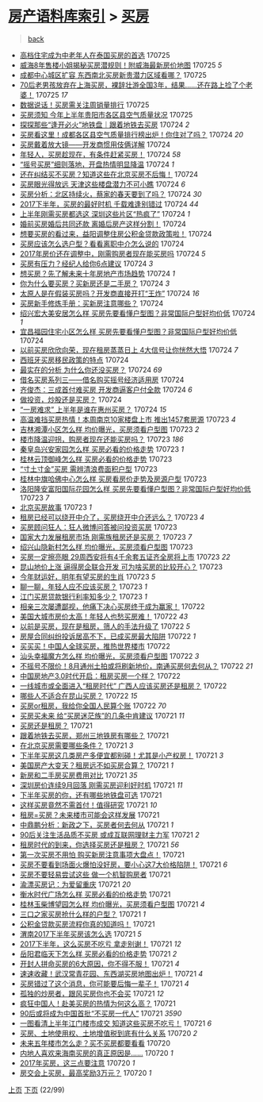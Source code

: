 [房产语料库索引](../../README.md)  > [买房](买房.md)
====
> [back](../README.md)

- [高档住宅成为中老年人在泰国买房的首选](http://jkwz.applinzi.com/ittc/6994163124033553424.html#%E9%AB%98%E6%A1%A3%E4%BD%8F%E5%AE%85%E6%88%90%E4%B8%BA%E4%B8%AD%E8%80%81%E5%B9%B4%E4%BA%BA%E5%9C%A8%E6%B3%B0%E5%9B%BD%E4%B9%B0%E6%88%BF%E7%9A%84%E9%A6%96%E9%80%89) 170725  
- [威海8年售楼小姐揭秘买房潜规则！附威海最新房价地图](http://jkwz.applinzi.com/ittc/6994161864098186256.html#%E5%A8%81%E6%B5%B78%E5%B9%B4%E5%94%AE%E6%A5%BC%E5%B0%8F%E5%A7%90%E6%8F%AD%E7%A7%98%E4%B9%B0%E6%88%BF%E6%BD%9C%E8%A7%84%E5%88%99%EF%BC%81%E9%99%84%E5%A8%81%E6%B5%B7%E6%9C%80%E6%96%B0%E6%88%BF%E4%BB%B7%E5%9C%B0%E5%9B%BE) 170725 *5* 
- [成都中心城区扩容 东西南北买房新贵潜力区域看哪？](http://jkwz.applinzi.com/ittc/6994160245277197329.html#%E6%88%90%E9%83%BD%E4%B8%AD%E5%BF%83%E5%9F%8E%E5%8C%BA%E6%89%A9%E5%AE%B9+%E4%B8%9C%E8%A5%BF%E5%8D%97%E5%8C%97%E4%B9%B0%E6%88%BF%E6%96%B0%E8%B4%B5%E6%BD%9C%E5%8A%9B%E5%8C%BA%E5%9F%9F%E7%9C%8B%E5%93%AA%EF%BC%9F) 170725  
- [70后老男孩放弃在上海买房，裸辞壮游全国3年，结果……还在路上捡了个老婆！](http://jkwz.applinzi.com/ittc/6994150321772037136.html#70%E5%90%8E%E8%80%81%E7%94%B7%E5%AD%A9%E6%94%BE%E5%BC%83%E5%9C%A8%E4%B8%8A%E6%B5%B7%E4%B9%B0%E6%88%BF%EF%BC%8C%E8%A3%B8%E8%BE%9E%E5%A3%AE%E6%B8%B8%E5%85%A8%E5%9B%BD3%E5%B9%B4%EF%BC%8C%E7%BB%93%E6%9E%9C%E2%80%A6%E2%80%A6%E8%BF%98%E5%9C%A8%E8%B7%AF%E4%B8%8A%E6%8D%A1%E4%BA%86%E4%B8%AA%E8%80%81%E5%A9%86%EF%BC%81) 170725 *17* 
- [数据说话！买房需关注周销量排行](http://jkwz.applinzi.com/ittc/6994019415593845777.html#%E6%95%B0%E6%8D%AE%E8%AF%B4%E8%AF%9D%EF%BC%81%E4%B9%B0%E6%88%BF%E9%9C%80%E5%85%B3%E6%B3%A8%E5%91%A8%E9%94%80%E9%87%8F%E6%8E%92%E8%A1%8C) 170725  
- [买房须知 今年上半年贵阳市各区县空气质量状况](http://jkwz.applinzi.com/ittc/6994019404541854736.html#%E4%B9%B0%E6%88%BF%E9%A1%BB%E7%9F%A5+%E4%BB%8A%E5%B9%B4%E4%B8%8A%E5%8D%8A%E5%B9%B4%E8%B4%B5%E9%98%B3%E5%B8%82%E5%90%84%E5%8C%BA%E5%8E%BF%E7%A9%BA%E6%B0%94%E8%B4%A8%E9%87%8F%E7%8A%B6%E5%86%B5) 170725  
- [探探那些“逢开必火”地铁盘｜跟着地铁去买房](http://jkwz.applinzi.com/ittc/6993977554133058576.html#%E6%8E%A2%E6%8E%A2%E9%82%A3%E4%BA%9B%E2%80%9C%E9%80%A2%E5%BC%80%E5%BF%85%E7%81%AB%E2%80%9D%E5%9C%B0%E9%93%81%E7%9B%98%EF%BD%9C%E8%B7%9F%E7%9D%80%E5%9C%B0%E9%93%81%E5%8E%BB%E4%B9%B0%E6%88%BF) 170724 *2* 
- [买房看这里！成都各区县空气质量排行榜出炉！你住对了吗？](http://jkwz.applinzi.com/ittc/6993972761968772112.html#%E4%B9%B0%E6%88%BF%E7%9C%8B%E8%BF%99%E9%87%8C%EF%BC%81%E6%88%90%E9%83%BD%E5%90%84%E5%8C%BA%E5%8E%BF%E7%A9%BA%E6%B0%94%E8%B4%A8%E9%87%8F%E6%8E%92%E8%A1%8C%E6%A6%9C%E5%87%BA%E7%82%89%EF%BC%81%E4%BD%A0%E4%BD%8F%E5%AF%B9%E4%BA%86%E5%90%97%EF%BC%9F) 170724 *20* 
- [买房戴着放大镜——开发商惯用伎俩详解](http://jkwz.applinzi.com/ittc/6993965836975735824.html#%E4%B9%B0%E6%88%BF%E6%88%B4%E7%9D%80%E6%94%BE%E5%A4%A7%E9%95%9C%E2%80%94%E2%80%94%E5%BC%80%E5%8F%91%E5%95%86%E6%83%AF%E7%94%A8%E4%BC%8E%E4%BF%A9%E8%AF%A6%E8%A7%A3) 170724  
- [年轻人，买房趁现在，有条件赶紧买房！](http://jkwz.applinzi.com/ittc/6993949609821733905.html#%E5%B9%B4%E8%BD%BB%E4%BA%BA%EF%BC%8C%E4%B9%B0%E6%88%BF%E8%B6%81%E7%8E%B0%E5%9C%A8%EF%BC%8C%E6%9C%89%E6%9D%A1%E4%BB%B6%E8%B5%B6%E7%B4%A7%E4%B9%B0%E6%88%BF%EF%BC%81) 170724 *58* 
- [“摇号买房”细则落地，开盘热情明显降温](http://jkwz.applinzi.com/ittc/6993938172994913296.html#%E2%80%9C%E6%91%87%E5%8F%B7%E4%B9%B0%E6%88%BF%E2%80%9D%E7%BB%86%E5%88%99%E8%90%BD%E5%9C%B0%EF%BC%8C%E5%BC%80%E7%9B%98%E7%83%AD%E6%83%85%E6%98%8E%E6%98%BE%E9%99%8D%E6%B8%A9) 170724 *1* 
- [还在纠结买不买房？知道这些在北京买房不后悔！](http://jkwz.applinzi.com/ittc/6993930968342463505.html#%E8%BF%98%E5%9C%A8%E7%BA%A0%E7%BB%93%E4%B9%B0%E4%B8%8D%E4%B9%B0%E6%88%BF%EF%BC%9F%E7%9F%A5%E9%81%93%E8%BF%99%E4%BA%9B%E5%9C%A8%E5%8C%97%E4%BA%AC%E4%B9%B0%E6%88%BF%E4%B8%8D%E5%90%8E%E6%82%94%EF%BC%81) 170724  
- [买房眼光得放远 天津这些楼盘潜力不可小瞧](http://jkwz.applinzi.com/ittc/6993927646206231568.html#%E4%B9%B0%E6%88%BF%E7%9C%BC%E5%85%89%E5%BE%97%E6%94%BE%E8%BF%9C+%E5%A4%A9%E6%B4%A5%E8%BF%99%E4%BA%9B%E6%A5%BC%E7%9B%98%E6%BD%9C%E5%8A%9B%E4%B8%8D%E5%8F%AF%E5%B0%8F%E7%9E%A7) 170724 *6* 
- [买房分析：北区持续火，蔡家的春天要到了吗？](http://jkwz.applinzi.com/ittc/6993916015803892752.html#%E4%B9%B0%E6%88%BF%E5%88%86%E6%9E%90%EF%BC%9A%E5%8C%97%E5%8C%BA%E6%8C%81%E7%BB%AD%E7%81%AB%EF%BC%8C%E8%94%A1%E5%AE%B6%E7%9A%84%E6%98%A5%E5%A4%A9%E8%A6%81%E5%88%B0%E4%BA%86%E5%90%97%EF%BC%9F) 170724 *30* 
- [2017下半年，买房的最好时机 千载难逢别错过](http://jkwz.applinzi.com/ittc/6993908177647961105.html#2017%E4%B8%8B%E5%8D%8A%E5%B9%B4%EF%BC%8C%E4%B9%B0%E6%88%BF%E7%9A%84%E6%9C%80%E5%A5%BD%E6%97%B6%E6%9C%BA+%E5%8D%83%E8%BD%BD%E9%9A%BE%E9%80%A2%E5%88%AB%E9%94%99%E8%BF%87) 170724 *44* 
- [上半年刚需买房都选这 深圳这些片区“热疯了”](http://jkwz.applinzi.com/ittc/6993903789617447952.html#%E4%B8%8A%E5%8D%8A%E5%B9%B4%E5%88%9A%E9%9C%80%E4%B9%B0%E6%88%BF%E9%83%BD%E9%80%89%E8%BF%99+%E6%B7%B1%E5%9C%B3%E8%BF%99%E4%BA%9B%E7%89%87%E5%8C%BA%E2%80%9C%E7%83%AD%E7%96%AF%E4%BA%86%E2%80%9D) 170724 *1* 
- [婚前买房婚后共同还款 离婚后房产这样分割！](http://jkwz.applinzi.com/ittc/6993894194299798545.html#%E5%A9%9A%E5%89%8D%E4%B9%B0%E6%88%BF%E5%A9%9A%E5%90%8E%E5%85%B1%E5%90%8C%E8%BF%98%E6%AC%BE+%E7%A6%BB%E5%A9%9A%E5%90%8E%E6%88%BF%E4%BA%A7%E8%BF%99%E6%A0%B7%E5%88%86%E5%89%B2%EF%BC%81) 170724  
- [想要买房的看过来，益阳调整住房公积金贷款政策啦！](http://jkwz.applinzi.com/ittc/6993884195225863184.html#%E6%83%B3%E8%A6%81%E4%B9%B0%E6%88%BF%E7%9A%84%E7%9C%8B%E8%BF%87%E6%9D%A5%EF%BC%8C%E7%9B%8A%E9%98%B3%E8%B0%83%E6%95%B4%E4%BD%8F%E6%88%BF%E5%85%AC%E7%A7%AF%E9%87%91%E8%B4%B7%E6%AC%BE%E6%94%BF%E7%AD%96%E5%95%A6%EF%BC%81) 170724  
- [买房应该怎么选户型？看看离职中介怎么说的](http://jkwz.applinzi.com/ittc/6993883441886921744.html#%E4%B9%B0%E6%88%BF%E5%BA%94%E8%AF%A5%E6%80%8E%E4%B9%88%E9%80%89%E6%88%B7%E5%9E%8B%EF%BC%9F%E7%9C%8B%E7%9C%8B%E7%A6%BB%E8%81%8C%E4%B8%AD%E4%BB%8B%E6%80%8E%E4%B9%88%E8%AF%B4%E7%9A%84) 170724  
- [2017年房价还在调整中，刚需购房者现在能买房吗](http://jkwz.applinzi.com/ittc/6993880581388370961.html#2017%E5%B9%B4%E6%88%BF%E4%BB%B7%E8%BF%98%E5%9C%A8%E8%B0%83%E6%95%B4%E4%B8%AD%EF%BC%8C%E5%88%9A%E9%9C%80%E8%B4%AD%E6%88%BF%E8%80%85%E7%8E%B0%E5%9C%A8%E8%83%BD%E4%B9%B0%E6%88%BF%E5%90%97) 170724 *5* 
- [买房有压力？经纪人给你6点建议](http://jkwz.applinzi.com/ittc/6993874490256524305.html#%E4%B9%B0%E6%88%BF%E6%9C%89%E5%8E%8B%E5%8A%9B%EF%BC%9F%E7%BB%8F%E7%BA%AA%E4%BA%BA%E7%BB%99%E4%BD%A06%E7%82%B9%E5%BB%BA%E8%AE%AE) 170724 *3* 
- [想买房？先了解未来十年房地产市场趋势](http://jkwz.applinzi.com/ittc/6993872449392083984.html#%E6%83%B3%E4%B9%B0%E6%88%BF%EF%BC%9F%E5%85%88%E4%BA%86%E8%A7%A3%E6%9C%AA%E6%9D%A5%E5%8D%81%E5%B9%B4%E6%88%BF%E5%9C%B0%E4%BA%A7%E5%B8%82%E5%9C%BA%E8%B6%8B%E5%8A%BF) 170724 *1* 
- [你为什么要买房？买新房还是二手房？](http://jkwz.applinzi.com/ittc/6993870056357102608.html#%E4%BD%A0%E4%B8%BA%E4%BB%80%E4%B9%88%E8%A6%81%E4%B9%B0%E6%88%BF%EF%BC%9F%E4%B9%B0%E6%96%B0%E6%88%BF%E8%BF%98%E6%98%AF%E4%BA%8C%E6%89%8B%E6%88%BF%EF%BC%9F) 170724 *3* 
- [太原人是在假装买房吗？开发商直接开打“王炸”](http://jkwz.applinzi.com/ittc/6993866549621163024.html#%E5%A4%AA%E5%8E%9F%E4%BA%BA%E6%98%AF%E5%9C%A8%E5%81%87%E8%A3%85%E4%B9%B0%E6%88%BF%E5%90%97%EF%BC%9F%E5%BC%80%E5%8F%91%E5%95%86%E7%9B%B4%E6%8E%A5%E5%BC%80%E6%89%93%E2%80%9C%E7%8E%8B%E7%82%B8%E2%80%9D) 170724 *16* 
- [买房新手修炼手册：买新房注意哪些？](http://jkwz.applinzi.com/ittc/6993866041716114449.html#%E4%B9%B0%E6%88%BF%E6%96%B0%E6%89%8B%E4%BF%AE%E7%82%BC%E6%89%8B%E5%86%8C%EF%BC%9A%E4%B9%B0%E6%96%B0%E6%88%BF%E6%B3%A8%E6%84%8F%E5%93%AA%E4%BA%9B%EF%BC%9F) 170724  
- [绍兴宏大美安居怎么样 买房先要看懂户型图？非常国际户型好均价低](http://jkwz.applinzi.com/ittc/6993830117288444944.html#%E7%BB%8D%E5%85%B4%E5%AE%8F%E5%A4%A7%E7%BE%8E%E5%AE%89%E5%B1%85%E6%80%8E%E4%B9%88%E6%A0%B7+%E4%B9%B0%E6%88%BF%E5%85%88%E8%A6%81%E7%9C%8B%E6%87%82%E6%88%B7%E5%9E%8B%E5%9B%BE%EF%BC%9F%E9%9D%9E%E5%B8%B8%E5%9B%BD%E9%99%85%E6%88%B7%E5%9E%8B%E5%A5%BD%E5%9D%87%E4%BB%B7%E4%BD%8E) 170724 *1* 
- [宜昌福园住宅小区怎么样 买房先要看懂户型图？非常国际户型好均价低](http://jkwz.applinzi.com/ittc/6993823482088260624.html#%E5%AE%9C%E6%98%8C%E7%A6%8F%E5%9B%AD%E4%BD%8F%E5%AE%85%E5%B0%8F%E5%8C%BA%E6%80%8E%E4%B9%88%E6%A0%B7+%E4%B9%B0%E6%88%BF%E5%85%88%E8%A6%81%E7%9C%8B%E6%87%82%E6%88%B7%E5%9E%8B%E5%9B%BE%EF%BC%9F%E9%9D%9E%E5%B8%B8%E5%9B%BD%E9%99%85%E6%88%B7%E5%9E%8B%E5%A5%BD%E5%9D%87%E4%BB%B7%E4%BD%8E) 170724  
- [以前买房欣欣向荣，现在租房蒸蒸日上 4大信号让你恍然大悟](http://jkwz.applinzi.com/ittc/6993812100437509137.html#%E4%BB%A5%E5%89%8D%E4%B9%B0%E6%88%BF%E6%AC%A3%E6%AC%A3%E5%90%91%E8%8D%A3%EF%BC%8C%E7%8E%B0%E5%9C%A8%E7%A7%9F%E6%88%BF%E8%92%B8%E8%92%B8%E6%97%A5%E4%B8%8A+4%E5%A4%A7%E4%BF%A1%E5%8F%B7%E8%AE%A9%E4%BD%A0%E6%81%8D%E7%84%B6%E5%A4%A7%E6%82%9F) 170724 *7* 
- [西班牙买房移民政策的特点](http://jkwz.applinzi.com/ittc/6993804809575334929.html#%E8%A5%BF%E7%8F%AD%E7%89%99%E4%B9%B0%E6%88%BF%E7%A7%BB%E6%B0%91%E6%94%BF%E7%AD%96%E7%9A%84%E7%89%B9%E7%82%B9) 170724  
- [最实在的分析 为什么你还没买房？](http://jkwz.applinzi.com/ittc/6993802234369147920.html#%E6%9C%80%E5%AE%9E%E5%9C%A8%E7%9A%84%E5%88%86%E6%9E%90+%E4%B8%BA%E4%BB%80%E4%B9%88%E4%BD%A0%E8%BF%98%E6%B2%A1%E4%B9%B0%E6%88%BF%EF%BC%9F) 170724 *69* 
- [借名买房系列三——借名购买摇号经济适用房](http://jkwz.applinzi.com/ittc/6993799169905787920.html#%E5%80%9F%E5%90%8D%E4%B9%B0%E6%88%BF%E7%B3%BB%E5%88%97%E4%B8%89%E2%80%94%E2%80%94%E5%80%9F%E5%90%8D%E8%B4%AD%E4%B9%B0%E6%91%87%E5%8F%B7%E7%BB%8F%E6%B5%8E%E9%80%82%E7%94%A8%E6%88%BF) 170724  
- [齐俊杰：三成首付难买房 开发商逼客户付全款](http://jkwz.applinzi.com/ittc/6993793590227371025.html#%E9%BD%90%E4%BF%8A%E6%9D%B0%EF%BC%9A%E4%B8%89%E6%88%90%E9%A6%96%E4%BB%98%E9%9A%BE%E4%B9%B0%E6%88%BF+%E5%BC%80%E5%8F%91%E5%95%86%E9%80%BC%E5%AE%A2%E6%88%B7%E4%BB%98%E5%85%A8%E6%AC%BE) 170724 *6* 
- [做投资，炒股还是买房？](http://jkwz.applinzi.com/ittc/6993635335811367952.html#%E5%81%9A%E6%8A%95%E8%B5%84%EF%BC%8C%E7%82%92%E8%82%A1%E8%BF%98%E6%98%AF%E4%B9%B0%E6%88%BF%EF%BC%9F) 170724  
- [“一房难求” 上半年是谁在惠州买房？](http://jkwz.applinzi.com/ittc/6993655790467286032.html#%E2%80%9C%E4%B8%80%E6%88%BF%E9%9A%BE%E6%B1%82%E2%80%9D+%E4%B8%8A%E5%8D%8A%E5%B9%B4%E6%98%AF%E8%B0%81%E5%9C%A8%E6%83%A0%E5%B7%9E%E4%B9%B0%E6%88%BF%EF%BC%9F) 170724 *15* 
- [高温难挡买房热情！本周南京10家楼盘上市 推出1457套房源](http://jkwz.applinzi.com/ittc/6993587493432460304.html#%E9%AB%98%E6%B8%A9%E9%9A%BE%E6%8C%A1%E4%B9%B0%E6%88%BF%E7%83%AD%E6%83%85%EF%BC%81%E6%9C%AC%E5%91%A8%E5%8D%97%E4%BA%AC10%E5%AE%B6%E6%A5%BC%E7%9B%98%E4%B8%8A%E5%B8%82+%E6%8E%A8%E5%87%BA1457%E5%A5%97%E6%88%BF%E6%BA%90) 170723 *4* 
- [吉林湘潭小区怎么样 均价曝光，买房须看户型图](http://jkwz.applinzi.com/ittc/6993511496985084945.html#%E5%90%89%E6%9E%97%E6%B9%98%E6%BD%AD%E5%B0%8F%E5%8C%BA%E6%80%8E%E4%B9%88%E6%A0%B7+%E5%9D%87%E4%BB%B7%E6%9B%9D%E5%85%89%EF%BC%8C%E4%B9%B0%E6%88%BF%E9%A1%BB%E7%9C%8B%E6%88%B7%E5%9E%8B%E5%9B%BE) 170723 *2* 
- [楼市降温迎拐，购房者现在还能买房吗？](http://jkwz.applinzi.com/ittc/6993491789313737744.html#%E6%A5%BC%E5%B8%82%E9%99%8D%E6%B8%A9%E8%BF%8E%E6%8B%90%EF%BC%8C%E8%B4%AD%E6%88%BF%E8%80%85%E7%8E%B0%E5%9C%A8%E8%BF%98%E8%83%BD%E4%B9%B0%E6%88%BF%E5%90%97%EF%BC%9F) 170723 *186* 
- [秦皇岛兴安家园怎么样 买房必看的价格走势](http://jkwz.applinzi.com/ittc/6993484991789810705.html#%E7%A7%A6%E7%9A%87%E5%B2%9B%E5%85%B4%E5%AE%89%E5%AE%B6%E5%9B%AD%E6%80%8E%E4%B9%88%E6%A0%B7+%E4%B9%B0%E6%88%BF%E5%BF%85%E7%9C%8B%E7%9A%84%E4%BB%B7%E6%A0%BC%E8%B5%B0%E5%8A%BF) 170723 *1* 
- [桂林云顶御峰怎么样 买房必看的价格走势](http://jkwz.applinzi.com/ittc/6993479534064960528.html#%E6%A1%82%E6%9E%97%E4%BA%91%E9%A1%B6%E5%BE%A1%E5%B3%B0%E6%80%8E%E4%B9%88%E6%A0%B7+%E4%B9%B0%E6%88%BF%E5%BF%85%E7%9C%8B%E7%9A%84%E4%BB%B7%E6%A0%BC%E8%B5%B0%E5%8A%BF) 170723  
- [“寸土寸金”买房 需辨清浪费面积户型](http://jkwz.applinzi.com/ittc/6993464404505789456.html#%E2%80%9C%E5%AF%B8%E5%9C%9F%E5%AF%B8%E9%87%91%E2%80%9D%E4%B9%B0%E6%88%BF+%E9%9C%80%E8%BE%A8%E6%B8%85%E6%B5%AA%E8%B4%B9%E9%9D%A2%E7%A7%AF%E6%88%B7%E5%9E%8B) 170723  
- [桂林中旗哈佛中心怎么样 买房看房价走势及房源户型](http://jkwz.applinzi.com/ittc/6993457256832959504.html#%E6%A1%82%E6%9E%97%E4%B8%AD%E6%97%97%E5%93%88%E4%BD%9B%E4%B8%AD%E5%BF%83%E6%80%8E%E4%B9%88%E6%A0%B7+%E4%B9%B0%E6%88%BF%E7%9C%8B%E6%88%BF%E4%BB%B7%E8%B5%B0%E5%8A%BF%E5%8F%8A%E6%88%BF%E6%BA%90%E6%88%B7%E5%9E%8B) 170723  
- [洛阳隆安富阳国际花园怎么样 买房先要看懂户型图？非常国际户型好均价低](http://jkwz.applinzi.com/ittc/6993453093222876176.html#%E6%B4%9B%E9%98%B3%E9%9A%86%E5%AE%89%E5%AF%8C%E9%98%B3%E5%9B%BD%E9%99%85%E8%8A%B1%E5%9B%AD%E6%80%8E%E4%B9%88%E6%A0%B7+%E4%B9%B0%E6%88%BF%E5%85%88%E8%A6%81%E7%9C%8B%E6%87%82%E6%88%B7%E5%9E%8B%E5%9B%BE%EF%BC%9F%E9%9D%9E%E5%B8%B8%E5%9B%BD%E9%99%85%E6%88%B7%E5%9E%8B%E5%A5%BD%E5%9D%87%E4%BB%B7%E4%BD%8E) 170723 *7* 
- [北京买房故事](http://jkwz.applinzi.com/ittc/6993442181057348624.html#%E5%8C%97%E4%BA%AC%E4%B9%B0%E6%88%BF%E6%95%85%E4%BA%8B) 170723 *1* 
- [租房已经可以绕开中介了，买房绕开中介还远么？](http://jkwz.applinzi.com/ittc/6993441933329171472.html#%E7%A7%9F%E6%88%BF%E5%B7%B2%E7%BB%8F%E5%8F%AF%E4%BB%A5%E7%BB%95%E5%BC%80%E4%B8%AD%E4%BB%8B%E4%BA%86%EF%BC%8C%E4%B9%B0%E6%88%BF%E7%BB%95%E5%BC%80%E4%B8%AD%E4%BB%8B%E8%BF%98%E8%BF%9C%E4%B9%88%EF%BC%9F) 170723 *4* 
- [买房顾问狂人：狂人微博问答被问投资买房](http://jkwz.applinzi.com/ittc/6993438718948803601.html#%E4%B9%B0%E6%88%BF%E9%A1%BE%E9%97%AE%E7%8B%82%E4%BA%BA%EF%BC%9A%E7%8B%82%E4%BA%BA%E5%BE%AE%E5%8D%9A%E9%97%AE%E7%AD%94%E8%A2%AB%E9%97%AE%E6%8A%95%E8%B5%84%E4%B9%B0%E6%88%BF) 170723  
- [国家大力发展租房市场 刚需族租房还是买房？](http://jkwz.applinzi.com/ittc/6993438032995550224.html#%E5%9B%BD%E5%AE%B6%E5%A4%A7%E5%8A%9B%E5%8F%91%E5%B1%95%E7%A7%9F%E6%88%BF%E5%B8%82%E5%9C%BA+%E5%88%9A%E9%9C%80%E6%97%8F%E7%A7%9F%E6%88%BF%E8%BF%98%E6%98%AF%E4%B9%B0%E6%88%BF%EF%BC%9F) 170723 *7* 
- [绍兴山隐新村怎么样 均价曝光，买房须看户型图](http://jkwz.applinzi.com/ittc/6993437728329696273.html#%E7%BB%8D%E5%85%B4%E5%B1%B1%E9%9A%90%E6%96%B0%E6%9D%91%E6%80%8E%E4%B9%88%E6%A0%B7+%E5%9D%87%E4%BB%B7%E6%9B%9D%E5%85%89%EF%BC%8C%E4%B9%B0%E6%88%BF%E9%A1%BB%E7%9C%8B%E6%88%B7%E5%9E%8B%E5%9B%BE) 170723  
- [买房一定擦亮眼 29周西安将有4千余套五证齐全房将上市](http://jkwz.applinzi.com/ittc/6993416645224432657.html#%E4%B9%B0%E6%88%BF%E4%B8%80%E5%AE%9A%E6%93%A6%E4%BA%AE%E7%9C%BC+29%E5%91%A8%E8%A5%BF%E5%AE%89%E5%B0%86%E6%9C%894%E5%8D%83%E4%BD%99%E5%A5%97%E4%BA%94%E8%AF%81%E9%BD%90%E5%85%A8%E6%88%BF%E5%B0%86%E4%B8%8A%E5%B8%82) 170723 *22* 
- [昆山地价上涨 逼得房企联合开发 可为啥买房的比较开心？](http://jkwz.applinzi.com/ittc/6993066619197457425.html#%E6%98%86%E5%B1%B1%E5%9C%B0%E4%BB%B7%E4%B8%8A%E6%B6%A8+%E9%80%BC%E5%BE%97%E6%88%BF%E4%BC%81%E8%81%94%E5%90%88%E5%BC%80%E5%8F%91+%E5%8F%AF%E4%B8%BA%E5%95%A5%E4%B9%B0%E6%88%BF%E7%9A%84%E6%AF%94%E8%BE%83%E5%BC%80%E5%BF%83%EF%BC%9F) 170723  
- [今年财运好，明年有望买房的生肖](http://jkwz.applinzi.com/ittc/6993221242730316817.html#%E4%BB%8A%E5%B9%B4%E8%B4%A2%E8%BF%90%E5%A5%BD%EF%BC%8C%E6%98%8E%E5%B9%B4%E6%9C%89%E6%9C%9B%E4%B9%B0%E6%88%BF%E7%9A%84%E7%94%9F%E8%82%96) 170723 *5* 
- [聊一聊，年轻人应不应该买房？](http://jkwz.applinzi.com/ittc/6993334724452680720.html#%E8%81%8A%E4%B8%80%E8%81%8A%EF%BC%8C%E5%B9%B4%E8%BD%BB%E4%BA%BA%E5%BA%94%E4%B8%8D%E5%BA%94%E8%AF%A5%E4%B9%B0%E6%88%BF%EF%BC%9F) 170723 *1* 
- [江门买房贷款银行利率知多少？](http://jkwz.applinzi.com/ittc/6993284313955959825.html#%E6%B1%9F%E9%97%A8%E4%B9%B0%E6%88%BF%E8%B4%B7%E6%AC%BE%E9%93%B6%E8%A1%8C%E5%88%A9%E7%8E%87%E7%9F%A5%E5%A4%9A%E5%B0%91%EF%BC%9F) 170723 *1* 
- [相亲三次屡遭鄙视，他痛下决心买房终于成为赢家！](http://jkwz.applinzi.com/ittc/6993233170903073809.html#%E7%9B%B8%E4%BA%B2%E4%B8%89%E6%AC%A1%E5%B1%A1%E9%81%AD%E9%84%99%E8%A7%86%EF%BC%8C%E4%BB%96%E7%97%9B%E4%B8%8B%E5%86%B3%E5%BF%83%E4%B9%B0%E6%88%BF%E7%BB%88%E4%BA%8E%E6%88%90%E4%B8%BA%E8%B5%A2%E5%AE%B6%EF%BC%81) 170722  
- [美国大城市房价太高！年轻人也愁买房难！](http://jkwz.applinzi.com/ittc/6993226761754903569.html#%E7%BE%8E%E5%9B%BD%E5%A4%A7%E5%9F%8E%E5%B8%82%E6%88%BF%E4%BB%B7%E5%A4%AA%E9%AB%98%EF%BC%81%E5%B9%B4%E8%BD%BB%E4%BA%BA%E4%B9%9F%E6%84%81%E4%B9%B0%E6%88%BF%E9%9A%BE%EF%BC%81) 170722 *43* 
- [以前是买房，现在是租房，筛人的手法升级了](http://jkwz.applinzi.com/ittc/6993206888135918608.html#%E4%BB%A5%E5%89%8D%E6%98%AF%E4%B9%B0%E6%88%BF%EF%BC%8C%E7%8E%B0%E5%9C%A8%E6%98%AF%E7%A7%9F%E6%88%BF%EF%BC%8C%E7%AD%9B%E4%BA%BA%E7%9A%84%E6%89%8B%E6%B3%95%E5%8D%87%E7%BA%A7%E4%BA%86) 170722 *5* 
- [房屋合同纠纷投诉居高不下，已成买房最大陷阱](http://jkwz.applinzi.com/ittc/6992807513186370576.html#%E6%88%BF%E5%B1%8B%E5%90%88%E5%90%8C%E7%BA%A0%E7%BA%B7%E6%8A%95%E8%AF%89%E5%B1%85%E9%AB%98%E4%B8%8D%E4%B8%8B%EF%BC%8C%E5%B7%B2%E6%88%90%E4%B9%B0%E6%88%BF%E6%9C%80%E5%A4%A7%E9%99%B7%E9%98%B1) 170722 *1* 
- [买买买！中国人全球买房，推热世界楼市](http://jkwz.applinzi.com/ittc/6993146668172968976.html#%E4%B9%B0%E4%B9%B0%E4%B9%B0%EF%BC%81%E4%B8%AD%E5%9B%BD%E4%BA%BA%E5%85%A8%E7%90%83%E4%B9%B0%E6%88%BF%EF%BC%8C%E6%8E%A8%E7%83%AD%E4%B8%96%E7%95%8C%E6%A5%BC%E5%B8%82) 170722  
- [汕头幸福魔方怎么样 均价曝光，买房须看户型图](http://jkwz.applinzi.com/ittc/6993122685021062160.html#%E6%B1%95%E5%A4%B4%E5%B9%B8%E7%A6%8F%E9%AD%94%E6%96%B9%E6%80%8E%E4%B9%88%E6%A0%B7+%E5%9D%87%E4%BB%B7%E6%9B%9D%E5%85%89%EF%BC%8C%E4%B9%B0%E6%88%BF%E9%A1%BB%E7%9C%8B%E6%88%B7%E5%9E%8B%E5%9B%BE) 170722 *3* 
- [不摇号不限价！8月通州土拍或将刷新地价，南通买房何去何从？](http://jkwz.applinzi.com/ittc/6992720995302245393.html#%E4%B8%8D%E6%91%87%E5%8F%B7%E4%B8%8D%E9%99%90%E4%BB%B7%EF%BC%818%E6%9C%88%E9%80%9A%E5%B7%9E%E5%9C%9F%E6%8B%8D%E6%88%96%E5%B0%86%E5%88%B7%E6%96%B0%E5%9C%B0%E4%BB%B7%EF%BC%8C%E5%8D%97%E9%80%9A%E4%B9%B0%E6%88%BF%E4%BD%95%E5%8E%BB%E4%BD%95%E4%BB%8E%EF%BC%9F) 170722 *21* 
- [中国房地产3.0时代开启：租房买房一个样？](http://jkwz.applinzi.com/ittc/6993059086768538640.html#%E4%B8%AD%E5%9B%BD%E6%88%BF%E5%9C%B0%E4%BA%A73.0%E6%97%B6%E4%BB%A3%E5%BC%80%E5%90%AF%EF%BC%9A%E7%A7%9F%E6%88%BF%E4%B9%B0%E6%88%BF%E4%B8%80%E4%B8%AA%E6%A0%B7%EF%BC%9F) 170722  
- [一线城市或全面进入“租房时代” 广西人应该买房还是租房？](http://jkwz.applinzi.com/ittc/6993019364725752849.html#%E4%B8%80%E7%BA%BF%E5%9F%8E%E5%B8%82%E6%88%96%E5%85%A8%E9%9D%A2%E8%BF%9B%E5%85%A5%E2%80%9C%E7%A7%9F%E6%88%BF%E6%97%B6%E4%BB%A3%E2%80%9D+%E5%B9%BF%E8%A5%BF%E4%BA%BA%E5%BA%94%E8%AF%A5%E4%B9%B0%E6%88%BF%E8%BF%98%E6%98%AF%E7%A7%9F%E6%88%BF%EF%BC%9F) 170722  
- [哪些人不适合在昆山买房？](http://jkwz.applinzi.com/ittc/6993014034381931537.html#%E5%93%AA%E4%BA%9B%E4%BA%BA%E4%B8%8D%E9%80%82%E5%90%88%E5%9C%A8%E6%98%86%E5%B1%B1%E4%B9%B0%E6%88%BF%EF%BC%9F) 170722 *15* 
- [买房or租房，我给你全国人民算个账](http://jkwz.applinzi.com/ittc/6992905567407178769.html#%E4%B9%B0%E6%88%BFor%E7%A7%9F%E6%88%BF%EF%BC%8C%E6%88%91%E7%BB%99%E4%BD%A0%E5%85%A8%E5%9B%BD%E4%BA%BA%E6%B0%91%E7%AE%97%E4%B8%AA%E8%B4%A6) 170722 *70* 
- [买房买未来 给“买房迷茫族”的几条中肯建议](http://jkwz.applinzi.com/ittc/6992896815446639633.html#%E4%B9%B0%E6%88%BF%E4%B9%B0%E6%9C%AA%E6%9D%A5+%E7%BB%99%E2%80%9C%E4%B9%B0%E6%88%BF%E8%BF%B7%E8%8C%AB%E6%97%8F%E2%80%9D%E7%9A%84%E5%87%A0%E6%9D%A1%E4%B8%AD%E8%82%AF%E5%BB%BA%E8%AE%AE) 170721 *11* 
- [买房还是租房？](http://jkwz.applinzi.com/ittc/6992833790299603985.html#%E4%B9%B0%E6%88%BF%E8%BF%98%E6%98%AF%E7%A7%9F%E6%88%BF%EF%BC%9F) 170721  
- [跟着地铁去买房，郑州三地铁房有哪些？](http://jkwz.applinzi.com/ittc/6992828990350689297.html#%E8%B7%9F%E7%9D%80%E5%9C%B0%E9%93%81%E5%8E%BB%E4%B9%B0%E6%88%BF%EF%BC%8C%E9%83%91%E5%B7%9E%E4%B8%89%E5%9C%B0%E9%93%81%E6%88%BF%E6%9C%89%E5%93%AA%E4%BA%9B%EF%BC%9F) 170721  
- [在北京买房需要哪些条件？](http://jkwz.applinzi.com/ittc/6992827257230722065.html#%E5%9C%A8%E5%8C%97%E4%BA%AC%E4%B9%B0%E6%88%BF%E9%9C%80%E8%A6%81%E5%93%AA%E4%BA%9B%E6%9D%A1%E4%BB%B6%EF%BC%9F) 170721 *3* 
- [下半年买房这几类房产多便宜都别碰！尤其是小产权房！](http://jkwz.applinzi.com/ittc/6992825725298934800.html#%E4%B8%8B%E5%8D%8A%E5%B9%B4%E4%B9%B0%E6%88%BF%E8%BF%99%E5%87%A0%E7%B1%BB%E6%88%BF%E4%BA%A7%E5%A4%9A%E4%BE%BF%E5%AE%9C%E9%83%BD%E5%88%AB%E7%A2%B0%EF%BC%81%E5%B0%A4%E5%85%B6%E6%98%AF%E5%B0%8F%E4%BA%A7%E6%9D%83%E6%88%BF%EF%BC%81) 170721 *3* 
- [美国房产大变天？租房远不如买房合算？](http://jkwz.applinzi.com/ittc/6992815884379620368.html#%E7%BE%8E%E5%9B%BD%E6%88%BF%E4%BA%A7%E5%A4%A7%E5%8F%98%E5%A4%A9%EF%BC%9F%E7%A7%9F%E6%88%BF%E8%BF%9C%E4%B8%8D%E5%A6%82%E4%B9%B0%E6%88%BF%E5%90%88%E7%AE%97%EF%BC%9F) 170721 *1* 
- [新房和二手房买房费用对比](http://jkwz.applinzi.com/ittc/6992814914316796944.html#%E6%96%B0%E6%88%BF%E5%92%8C%E4%BA%8C%E6%89%8B%E6%88%BF%E4%B9%B0%E6%88%BF%E8%B4%B9%E7%94%A8%E5%AF%B9%E6%AF%94) 170721 *35* 
- [深圳房价连续9月回落 刚需买房迎利好时机](http://jkwz.applinzi.com/ittc/6992805499102561296.html#%E6%B7%B1%E5%9C%B3%E6%88%BF%E4%BB%B7%E8%BF%9E%E7%BB%AD9%E6%9C%88%E5%9B%9E%E8%90%BD+%E5%88%9A%E9%9C%80%E4%B9%B0%E6%88%BF%E8%BF%8E%E5%88%A9%E5%A5%BD%E6%97%B6%E6%9C%BA) 170721 *11* 
- [下半年买房的你，还有哪些地铁盘可选](http://jkwz.applinzi.com/ittc/6992805139151586321.html#%E4%B8%8B%E5%8D%8A%E5%B9%B4%E4%B9%B0%E6%88%BF%E7%9A%84%E4%BD%A0%EF%BC%8C%E8%BF%98%E6%9C%89%E5%93%AA%E4%BA%9B%E5%9C%B0%E9%93%81%E7%9B%98%E5%8F%AF%E9%80%89) 170721  
- [这样买房竟然不需首付！值得研究](http://jkwz.applinzi.com/ittc/6992803094126396432.html#%E8%BF%99%E6%A0%B7%E4%B9%B0%E6%88%BF%E7%AB%9F%E7%84%B6%E4%B8%8D%E9%9C%80%E9%A6%96%E4%BB%98%EF%BC%81%E5%80%BC%E5%BE%97%E7%A0%94%E7%A9%B6) 170721 *10* 
- [租房=买房？未来楼市可能会这样发展](http://jkwz.applinzi.com/ittc/6992799975552336913.html#%E7%A7%9F%E6%88%BF%3D%E4%B9%B0%E6%88%BF%EF%BC%9F%E6%9C%AA%E6%9D%A5%E6%A5%BC%E5%B8%82%E5%8F%AF%E8%83%BD%E4%BC%9A%E8%BF%99%E6%A0%B7%E5%8F%91%E5%B1%95) 170721  
- [中鼎鹏分析：新政之下，买房者何去何从](http://jkwz.applinzi.com/ittc/6992793569705067536.html#%E4%B8%AD%E9%BC%8E%E9%B9%8F%E5%88%86%E6%9E%90%EF%BC%9A%E6%96%B0%E6%94%BF%E4%B9%8B%E4%B8%8B%EF%BC%8C%E4%B9%B0%E6%88%BF%E8%80%85%E4%BD%95%E5%8E%BB%E4%BD%95%E4%BB%8E) 170721 *1* 
- [90后关注生活品质不买房 或成互联网理财主力军](http://jkwz.applinzi.com/ittc/6992793469155017745.html#90%E5%90%8E%E5%85%B3%E6%B3%A8%E7%94%9F%E6%B4%BB%E5%93%81%E8%B4%A8%E4%B8%8D%E4%B9%B0%E6%88%BF+%E6%88%96%E6%88%90%E4%BA%92%E8%81%94%E7%BD%91%E7%90%86%E8%B4%A2%E4%B8%BB%E5%8A%9B%E5%86%9B) 170721 *2* 
- [租房时代的到来，你选择买房还是租房？](http://jkwz.applinzi.com/ittc/6992778276643537937.html#%E7%A7%9F%E6%88%BF%E6%97%B6%E4%BB%A3%E7%9A%84%E5%88%B0%E6%9D%A5%EF%BC%8C%E4%BD%A0%E9%80%89%E6%8B%A9%E4%B9%B0%E6%88%BF%E8%BF%98%E6%98%AF%E7%A7%9F%E6%88%BF%EF%BC%9F) 170721 *56* 
- [第一次买房不用怕 购买新房注意事项大盘点！](http://jkwz.applinzi.com/ittc/6992767798106129425.html#%E7%AC%AC%E4%B8%80%E6%AC%A1%E4%B9%B0%E6%88%BF%E4%B8%8D%E7%94%A8%E6%80%95+%E8%B4%AD%E4%B9%B0%E6%96%B0%E6%88%BF%E6%B3%A8%E6%84%8F%E4%BA%8B%E9%A1%B9%E5%A4%A7%E7%9B%98%E7%82%B9%EF%BC%81) 170721  
- [买房不要看到场面火爆怕没好房，要小心这7大价格陷阱！](http://jkwz.applinzi.com/ittc/6992765956429186064.html#%E4%B9%B0%E6%88%BF%E4%B8%8D%E8%A6%81%E7%9C%8B%E5%88%B0%E5%9C%BA%E9%9D%A2%E7%81%AB%E7%88%86%E6%80%95%E6%B2%A1%E5%A5%BD%E6%88%BF%EF%BC%8C%E8%A6%81%E5%B0%8F%E5%BF%83%E8%BF%997%E5%A4%A7%E4%BB%B7%E6%A0%BC%E9%99%B7%E9%98%B1%EF%BC%81) 170721 *6* 
- [买房不要轻易尝试这些 做一个机智购房者](http://jkwz.applinzi.com/ittc/6992764262521766928.html#%E4%B9%B0%E6%88%BF%E4%B8%8D%E8%A6%81%E8%BD%BB%E6%98%93%E5%B0%9D%E8%AF%95%E8%BF%99%E4%BA%9B+%E5%81%9A%E4%B8%80%E4%B8%AA%E6%9C%BA%E6%99%BA%E8%B4%AD%E6%88%BF%E8%80%85) 170721  
- [渝漂买房记：为爱留重庆](http://jkwz.applinzi.com/ittc/6992755911532479505.html#%E6%B8%9D%E6%BC%82%E4%B9%B0%E6%88%BF%E8%AE%B0%EF%BC%9A%E4%B8%BA%E7%88%B1%E7%95%99%E9%87%8D%E5%BA%86) 170721 *20* 
- [衡水时代广场怎么样 买房必看的价格走势](http://jkwz.applinzi.com/ittc/6992749171080430609.html#%E8%A1%A1%E6%B0%B4%E6%97%B6%E4%BB%A3%E5%B9%BF%E5%9C%BA%E6%80%8E%E4%B9%88%E6%A0%B7+%E4%B9%B0%E6%88%BF%E5%BF%85%E7%9C%8B%E7%9A%84%E4%BB%B7%E6%A0%BC%E8%B5%B0%E5%8A%BF) 170721  
- [桂林玉柴博望园怎么样 均价曝光，买房须看户型图](http://jkwz.applinzi.com/ittc/6992738094863090705.html#%E6%A1%82%E6%9E%97%E7%8E%89%E6%9F%B4%E5%8D%9A%E6%9C%9B%E5%9B%AD%E6%80%8E%E4%B9%88%E6%A0%B7+%E5%9D%87%E4%BB%B7%E6%9B%9D%E5%85%89%EF%BC%8C%E4%B9%B0%E6%88%BF%E9%A1%BB%E7%9C%8B%E6%88%B7%E5%9E%8B%E5%9B%BE) 170721 *4* 
- [三口之家买房抢什么样的户型？](http://jkwz.applinzi.com/ittc/6992729884345238544.html#%E4%B8%89%E5%8F%A3%E4%B9%8B%E5%AE%B6%E4%B9%B0%E6%88%BF%E6%8A%A2%E4%BB%80%E4%B9%88%E6%A0%B7%E7%9A%84%E6%88%B7%E5%9E%8B%EF%BC%9F) 170721 *1* 
- [公积金贷款买房流程你真的知道吗！](http://jkwz.applinzi.com/ittc/6992720861520725009.html#%E5%85%AC%E7%A7%AF%E9%87%91%E8%B4%B7%E6%AC%BE%E4%B9%B0%E6%88%BF%E6%B5%81%E7%A8%8B%E4%BD%A0%E7%9C%9F%E7%9A%84%E7%9F%A5%E9%81%93%E5%90%97%EF%BC%81) 170721  
- [渭南2017下半年买房该怎么选](http://jkwz.applinzi.com/ittc/6992718926449214481.html#%E6%B8%AD%E5%8D%972017%E4%B8%8B%E5%8D%8A%E5%B9%B4%E4%B9%B0%E6%88%BF%E8%AF%A5%E6%80%8E%E4%B9%88%E9%80%89) 170721 *5* 
- [2017下半年，这么买房不吃亏 拿走别谢！](http://jkwz.applinzi.com/ittc/6992697768723088401.html#2017%E4%B8%8B%E5%8D%8A%E5%B9%B4%EF%BC%8C%E8%BF%99%E4%B9%88%E4%B9%B0%E6%88%BF%E4%B8%8D%E5%90%83%E4%BA%8F+%E6%8B%BF%E8%B5%B0%E5%88%AB%E8%B0%A2%EF%BC%81) 170721 *12* 
- [岳阳君临天下怎么样 买房必看的价格走势](http://jkwz.applinzi.com/ittc/6992698306537718801.html#%E5%B2%B3%E9%98%B3%E5%90%9B%E4%B8%B4%E5%A4%A9%E4%B8%8B%E6%80%8E%E4%B9%88%E6%A0%B7+%E4%B9%B0%E6%88%BF%E5%BF%85%E7%9C%8B%E7%9A%84%E4%BB%B7%E6%A0%BC%E8%B5%B0%E5%8A%BF) 170721 *2* 
- [开封人拼命买房的6大原因，你不得不服！](http://jkwz.applinzi.com/ittc/6992675922933974033.html#%E5%BC%80%E5%B0%81%E4%BA%BA%E6%8B%BC%E5%91%BD%E4%B9%B0%E6%88%BF%E7%9A%846%E5%A4%A7%E5%8E%9F%E5%9B%A0%EF%BC%8C%E4%BD%A0%E4%B8%8D%E5%BE%97%E4%B8%8D%E6%9C%8D%EF%BC%81) 170721 *4* 
- [速速收藏！武汉常青花园、东西湖买房地图出炉！](http://jkwz.applinzi.com/ittc/6992675224347477008.html#%E9%80%9F%E9%80%9F%E6%94%B6%E8%97%8F%EF%BC%81%E6%AD%A6%E6%B1%89%E5%B8%B8%E9%9D%92%E8%8A%B1%E5%9B%AD%E3%80%81%E4%B8%9C%E8%A5%BF%E6%B9%96%E4%B9%B0%E6%88%BF%E5%9C%B0%E5%9B%BE%E5%87%BA%E7%82%89%EF%BC%81) 170721 *4* 
- [买房错过了这个消息，你可能要后悔一辈子！](http://jkwz.applinzi.com/ittc/6992674294747104272.html#%E4%B9%B0%E6%88%BF%E9%94%99%E8%BF%87%E4%BA%86%E8%BF%99%E4%B8%AA%E6%B6%88%E6%81%AF%EF%BC%8C%E4%BD%A0%E5%8F%AF%E8%83%BD%E8%A6%81%E5%90%8E%E6%82%94%E4%B8%80%E8%BE%88%E5%AD%90%EF%BC%81) 170721 *4* 
- [孤独的炒房者，跟风买房你也不会买](http://jkwz.applinzi.com/ittc/6992317624552522768.html#%E5%AD%A4%E7%8B%AC%E7%9A%84%E7%82%92%E6%88%BF%E8%80%85%EF%BC%8C%E8%B7%9F%E9%A3%8E%E4%B9%B0%E6%88%BF%E4%BD%A0%E4%B9%9F%E4%B8%8D%E4%BC%9A%E4%B9%B0) 170721 *12* 
- [疯狂中国人！赴美买房的热情为何这么高？](http://jkwz.applinzi.com/ittc/6992657179772191760.html#%E7%96%AF%E7%8B%82%E4%B8%AD%E5%9B%BD%E4%BA%BA%EF%BC%81%E8%B5%B4%E7%BE%8E%E4%B9%B0%E6%88%BF%E7%9A%84%E7%83%AD%E6%83%85%E4%B8%BA%E4%BD%95%E8%BF%99%E4%B9%88%E9%AB%98%EF%BC%9F) 170721  
- [90后或将成为中国首批“不买房一代人”](http://jkwz.applinzi.com/ittc/6992468122597327888.html#90%E5%90%8E%E6%88%96%E5%B0%86%E6%88%90%E4%B8%BA%E4%B8%AD%E5%9B%BD%E9%A6%96%E6%89%B9%E2%80%9C%E4%B8%8D%E4%B9%B0%E6%88%BF%E4%B8%80%E4%BB%A3%E4%BA%BA%E2%80%9D) 170721 *3590* 
- [一图看清上半年江门楼市成交 知道这些买房不吃亏！](http://jkwz.applinzi.com/ittc/6992534873779471376.html#%E4%B8%80%E5%9B%BE%E7%9C%8B%E6%B8%85%E4%B8%8A%E5%8D%8A%E5%B9%B4%E6%B1%9F%E9%97%A8%E6%A5%BC%E5%B8%82%E6%88%90%E4%BA%A4+%E7%9F%A5%E9%81%93%E8%BF%99%E4%BA%9B%E4%B9%B0%E6%88%BF%E4%B8%8D%E5%90%83%E4%BA%8F%EF%BC%81) 170721 *6* 
- [买房、土地使用权、土地增值税到底有什么关系](http://jkwz.applinzi.com/ittc/6992518284602508304.html#%E4%B9%B0%E6%88%BF%E3%80%81%E5%9C%9F%E5%9C%B0%E4%BD%BF%E7%94%A8%E6%9D%83%E3%80%81%E5%9C%9F%E5%9C%B0%E5%A2%9E%E5%80%BC%E7%A8%8E%E5%88%B0%E5%BA%95%E6%9C%89%E4%BB%80%E4%B9%88%E5%85%B3%E7%B3%BB) 170720 *2* 
- [未来五年楼市怎么走？买不买房都要看看](http://jkwz.applinzi.com/ittc/6992510573273941009.html#%E6%9C%AA%E6%9D%A5%E4%BA%94%E5%B9%B4%E6%A5%BC%E5%B8%82%E6%80%8E%E4%B9%88%E8%B5%B0%EF%BC%9F%E4%B9%B0%E4%B8%8D%E4%B9%B0%E6%88%BF%E9%83%BD%E8%A6%81%E7%9C%8B%E7%9C%8B) 170720  
- [内地人喜欢来海南买房的真正原因是……](http://jkwz.applinzi.com/ittc/6992476030470980625.html#%E5%86%85%E5%9C%B0%E4%BA%BA%E5%96%9C%E6%AC%A2%E6%9D%A5%E6%B5%B7%E5%8D%97%E4%B9%B0%E6%88%BF%E7%9A%84%E7%9C%9F%E6%AD%A3%E5%8E%9F%E5%9B%A0%E6%98%AF%E2%80%A6%E2%80%A6) 170720 *1* 
- [2017年买房，这三点要注意](http://jkwz.applinzi.com/ittc/6992459081259156496.html#2017%E5%B9%B4%E4%B9%B0%E6%88%BF%EF%BC%8C%E8%BF%99%E4%B8%89%E7%82%B9%E8%A6%81%E6%B3%A8%E6%84%8F) 170720 *1* 
- [房交会上买房，最高奖励3万元？](http://jkwz.applinzi.com/ittc/6992444893656777745.html#%E6%88%BF%E4%BA%A4%E4%BC%9A%E4%B8%8A%E4%B9%B0%E6%88%BF%EF%BC%8C%E6%9C%80%E9%AB%98%E5%A5%96%E5%8A%B13%E4%B8%87%E5%85%83%EF%BC%9F) 170720 *1* 


 [上页](买房23.md) [下页](买房21.md)          (22/99)